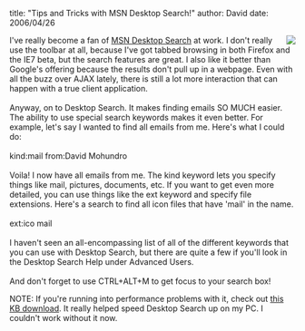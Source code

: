 
title: "Tips and Tricks with MSN Desktop Search!"
author: David
date: 2006/04/26

<img src="http://www.mohundro.com/blog/content/binary/2006-04-27-desktopsearch.gif" align="right" border="0">I've really become a fan of [MSN Desktop Search](http://desktop.msn.com/) at work. I don't really use the toolbar at all, because I've got tabbed browsing in both Firefox and the IE7 beta, but the search features are great. I also like it better than Google's offering because the results don't pull up in a webpage. Even with all the buzz over AJAX lately, there is still a lot more interaction that can happen with a true client application.<br><br>Anyway, on to Desktop Search. It makes finding emails SO MUCH easier. The ability to use special search keywords makes it even better. For example, let's say I wanted to find all emails from me. Here's what I could do:<br><br>kind:mail from:David Mohundro<br><br>Voila! I now have all emails from me. The kind keyword lets you specify things like mail, pictures, documents, etc. If you want to get even more detailed, you can use things like the ext keyword and specify file extensions. Here's a search to find all icon files that have 'mail' in the name.<br><br>ext:ico mail<br><br>I haven't seen an all-encompassing list of all of the different keywords that you can use with Desktop Search, but there are quite a few if you'll look in the Desktop Search Help under Advanced Users.<br><br>And don't forget to use CTRL+ALT+M to get focus to your search box!

NOTE: If you're running into performance problems with it, check out <a href="http://www.microsoft.com/downloads/details.aspx?FamilyID=19d3a22c-6e02-4596-89d4-05e94f7fbce1&DisplayLang=en#filelist">this KB download</a>. It really helped speed Desktop Search up on my PC. I couldn't work without it now.
